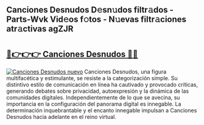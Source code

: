 ## Canciones Desnudos D𝚎sn𝚞dos filtr𝚊dos - Parts-Wvk Vid𝚎os f𝚘tos - N𝚞evas filtr𝚊ciones atr𝚊ctivas agZJR

# <h2><a href="http://mb1jx23.tromn.icu/?c=Canciones+Desnudos">🔗👉👉👉 Canciones Desnudos 🔗🔗</a></h2>

[![Canciones Desnudos nuevo](https://i.imgur.com/pEAQMta.gif)](http://mb1jx23.tromn.icu/?c=Canciones+Desnudos)
Canciones Desnudos, una figura multifacética y estimulante, se resiste a la categorización simple. Su distintivo estilo de comunicación en línea ha cautivado y provocado críticas, generando debates sobre privacidad, autoexpresión y la dinámica de las comunidades digitales. Independientemente de lo que se avecina, su importancia en la configuración del panorama digital es innegable. La determinación inquebrantable y el encanto innegable impulsan a Canciones Desnudos hacia adelante en el reino virtual.

